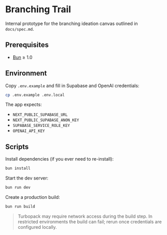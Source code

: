 # Branching Trail

Internal prototype for the branching ideation canvas outlined in `docs/spec.md`.

## Prerequisites

- [Bun](https://bun.sh/) ≥ 1.0

## Environment

Copy `.env.example` and fill in Supabase and OpenAI credentials:

```bash
cp .env.example .env.local
```

The app expects:

- `NEXT_PUBLIC_SUPABASE_URL`
- `NEXT_PUBLIC_SUPABASE_ANON_KEY`
- `SUPABASE_SERVICE_ROLE_KEY`
- `OPENAI_API_KEY`

## Scripts

Install dependencies (if you ever need to re-install):

```bash
bun install
```

Start the dev server:

```bash
bun run dev
```

Create a production build:

```bash
bun run build
```

> Turbopack may require network access during the build step. In restricted environments the build can fail; rerun once credentials are configured locally.
